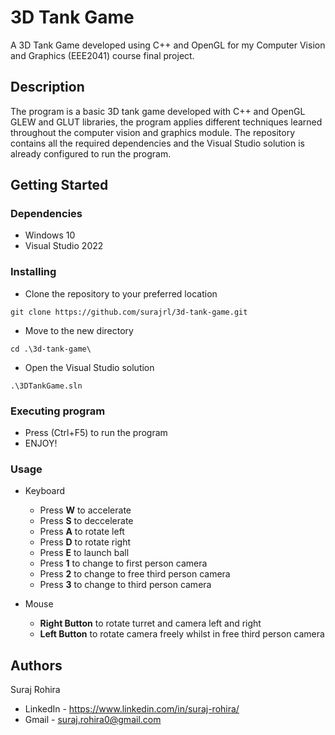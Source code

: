 # 3D Tank Game

A 3D Tank Game developed using C++ and OpenGL for my Computer Vision and Graphics (EEE2041) course final project.

## Description

The program is a basic 3D tank game developed with C++ and OpenGL GLEW and GLUT libraries, the program applies different techniques learned throughout the computer vision and graphics module. The repository contains all the required dependencies and the Visual Studio solution is already configured to run the program.

## Getting Started

### Dependencies

* Windows 10
* Visual Studio 2022

### Installing

* Clone the repository to your preferred location
```
git clone https://github.com/surajrl/3d-tank-game.git
```

* Move to the new directory
```
cd .\3d-tank-game\
```

* Open the Visual Studio solution
```
.\3DTankGame.sln
```

### Executing program

* Press (Ctrl+F5) to run the program
* ENJOY!

### Usage

* Keyboard
  * Press **W** to accelerate
  * Press **S** to deccelerate
  * Press **A** to rotate left
  * Press **D** to rotate right
  * Press **E** to launch ball
  * Press **1** to change to first person camera
  * Press **2** to change to free third person camera
  * Press **3** to change to third person camera
  
* Mouse
  * **Right Button** to rotate turret and camera left and right
  * **Left Button** to rotate camera freely whilst in free third person camera

## Authors

Suraj Rohira  
* LinkedIn - <https://www.linkedin.com/in/suraj-rohira/>
* Gmail - suraj.rohira0@gmail.com
